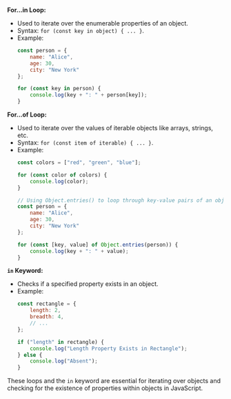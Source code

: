 

**For...in Loop:**
- Used to iterate over the enumerable properties of an object.
- Syntax: `for (const key in object) { ... }`.
- Example:
  ```javascript
  const person = {
      name: "Alice",
      age: 30,
      city: "New York"
  };

  for (const key in person) {
      console.log(key + ": " + person[key]);
  }
  ```

**For...of Loop:**
- Used to iterate over the values of iterable objects like arrays, strings, etc.
- Syntax: `for (const item of iterable) { ... }`.
- Example:
  ```javascript
  const colors = ["red", "green", "blue"];

  for (const color of colors) {
      console.log(color);
  }

  // Using Object.entries() to loop through key-value pairs of an object
  const person = {
      name: "Alice",
      age: 30,
      city: "New York"
  };

  for (const [key, value] of Object.entries(person)) {
      console.log(key + ": " + value);
  }
  ```

**`in` Keyword:**
- Checks if a specified property exists in an object.
- Example:
  ```javascript
  const rectangle = {
      length: 2,
      breadth: 4,
      // ...
  };

  if ("length" in rectangle) {
      console.log("Length Property Exists in Rectangle");
  } else {
      console.log("Absent");
  }
  ```

These loops and the `in` keyword are essential for iterating over objects and checking for the existence of properties within objects in JavaScript.
